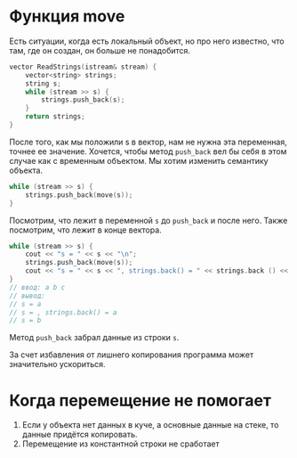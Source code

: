 # Функция move
Есть ситуации, когда есть локальный объект, но про него известно, что там, где он создан, он больше не понадобится.

```cpp
vector ReadStrings(istream& stream) { 
	vector<string> strings; 
	string s; 
	while (stream >> s) { 
		strings.push_back(s);
	} 
	return strings; 
}
```

После того, как мы положили s в вектор, нам не нужна эта переменная, точнее ее значение. Хочется, чтобы метод `push_back` вел бы себя в этом случае как с временным объектом. Мы хотим изменить семантику объекта.

```cpp
while (stream >> s) { 
	strings.push_back(move(s)); 
}
```

Посмотрим, что лежит в переменной `s` до `push_back` и после него. Также посмотрим, что лежит в конце вектора.

```cpp
while (stream >> s) { 
	cout << "s = " << s << "\n"; 
	strings.push_back(move(s)); 
	cout << "s = " << s << ", strings.back() = " << strings.back () << "\n"; 
} 
// ввод: a b c 
// вывод: 
// s = a 
// s = , strings.back() = a 
// s = b
```
Метод `push_back` забрал данные из строки `s`.

За счет избавления от лишнего копирования программа может значительно ускориться.
# Когда перемещение не помогает
1. Если у объекта нет данных в куче, а основные данные на стеке, то данные придётся копировать.
2. Перемещение из константной строки не сработает